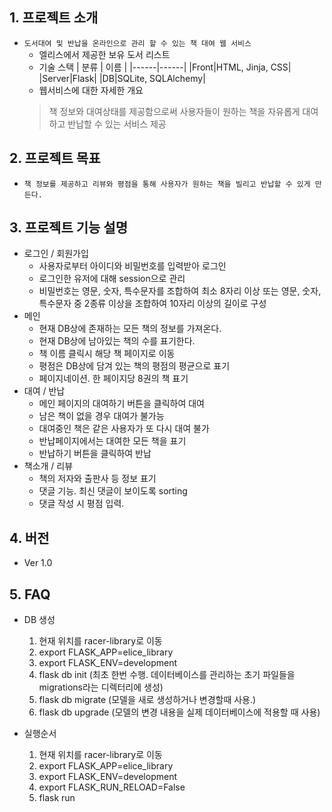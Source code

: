 ## 1. 프로젝트 소개
- `도서대여 및 반납을 온라인으로 관리 할 수 있는 책 대여 웹 서비스`
  - 엘리스에서 제공한 보유 도서 리스트
  - 기술 스택
  | 분류 | 이름 |
  |------|------|
  |Front|HTML, Jinja, CSS|
  |Server|Flask|
  |DB|SQLite, SQLAlchemy|
  - 웹서비스에 대한 자세한 개요
  > 책 정보와 대여상태를 제공함으로써 사용자들이 원하는 책을 자유롭게 대여하고 반납할 수 있는 서비스 제공

## 2. 프로젝트 목표
- `책 정보를 제공하고 리뷰와 평점을 통해 사용자가 원하는 책을 빌리고 반납할 수 있게 만든다.`

## 3. 프로젝트 기능 설명
- 로그인 / 회원가입
  - 사용자로부터 아이디와 비밀번호를 입력받아 로그인
  - 로그인한 유저에 대해 session으로 관리
  - 비밀번호는 영문, 숫자, 특수문자를 조합하여 최소 8자리 이상 또는 영문, 숫자, 특수문자 중 2종류 이상을 조합하여 10자리 이상의 길이로 구성
- 메인
  - 현재 DB상에 존재하는 모든 책의 정보를 가져온다.
  - 현재 DB상에 남아있는 책의 수를 표기한다.
  - 책 이름 클릭시 해당 책 페이지로 이동
  - 평점은 DB상에 담겨 있는 책의 평점의 평균으로 표기
  - 페이지네이션. 한 페이지당 8권의 책 표기
- 대여 / 반납
  - 메인 페이지의 대여하기 버튼을 클릭하여 대여
  - 남은 책이 없을 경우 대여가 불가능
  - 대여중인 책은 같은 사용자가 또 다시 대여 불가
  - 반납페이지에서는 대여한 모든 책을 표기
  - 반납하기 버튼을 클릭하여 반납
- 책소개 / 리뷰
  - 책의 저자와 출판사 등 정보 표기
  - 댓글 기능. 최신 댓글이 보이도록 sorting
  - 댓글 작성 시 평점 입력.

## 4. 버전
  - Ver 1.0

## 5. FAQ
  - DB 생성
    1. 현재 위치를 racer-library로 이동
    2. export FLASK_APP=elice_library
    3. export FLASK_ENV=development
    4. flask db init (최초 한번 수행. 데이터베이스를 관리하는 초기 파일들을 migrations라는 디렉터리에 생성)
    5. flask db migrate (모델을 새로 생성하거나 변경할때 사용.)
    6. flask db upgrade (모델의 변경 내용을 실제 데이터베이스에 적용할 때 사용)

  - 실행순서
    1. 현재 위치를 racer-library로 이동
    2. export FLASK_APP=elice_library
    3. export FLASK_ENV=development
    4. export FLASK_RUN_RELOAD=False
    5. flask run
